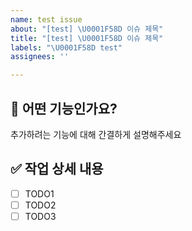 ```yaml
---
name: test issue
about: "[test] \U0001F58D️ 이슈 제목"
title: "[test] \U0001F58D️ 이슈 제목"
labels: "\U0001F58D️ test"
assignees: ''

---
```


## 📝 어떤 기능인가요?
추가하려는 기능에 대해 간결하게 설명해주세요

## ✅ 작업 상세 내용
- [ ] TODO1
- [ ] TODO2
- [ ] TODO3
